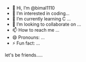 - 👋 Hi, I’m @bimal1110
- 👀 I’m interested in coding...
- 🌱 I’m currently learning C ...
- 💞️ I’m looking to collaborate on ...
- 📫 How to reach me ...
- 😄 Pronouns: ...
- ⚡ Fun fact: ...

<!---
bimal1110/bimal1110 is a ✨ special ✨ repository because its `README.md` (this file) appears on your GitHub profile.
You can click the Preview link to take a look at your changes.
--->
let's be friends.....  
